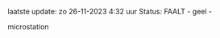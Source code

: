 laatste update: 
zo 26-11-2023  4:32   uur 
Status: FAALT - geel - 
<div class="service R">microstation</div>
